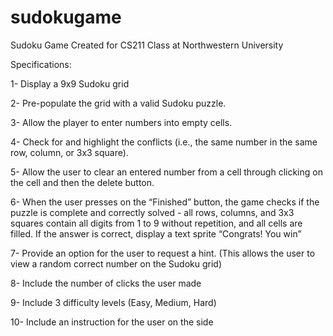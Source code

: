 # sudokugame
Sudoku Game Created for CS211 Class at Northwestern University

Specifications:

1- Display a 9x9 Sudoku grid

2- Pre-populate the grid with a valid Sudoku puzzle. 

3- Allow the player to enter numbers into empty cells. 

4- Check for and highlight the conflicts (i.e., the same number in the same row, column, or 3x3 square). 

5- Allow the user to clear an entered number from a cell through clicking on the cell and then the delete button.

6- When the user presses on the “Finished” button, the game checks if the puzzle is complete and correctly solved - all rows, columns, and 3x3 squares contain all digits from 1 to 9 without repetition, and all cells are filled. If the answer is correct, display a text sprite “Congrats! You win” 

7- Provide an option for the user to request a hint. (This allows the user to view a random correct number on the Sudoku grid) 

8- Include the number of clicks the user made

9- Include 3 difficulty levels (Easy, Medium, Hard)

10- Include an instruction for the user on the side
